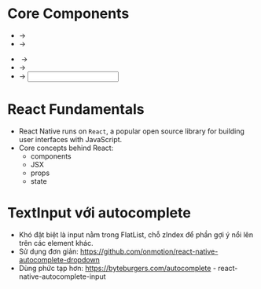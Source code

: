 # Core Components

-   <View> -> <div>
-   <Text> -> <p>
-   <Image> -> <img>
-   <ScrollView> -> <div>
-   <TextInput> -> <input type="text">

# React Fundamentals

-   React Native runs on `React`, a popular open source library for building user interfaces with JavaScript.
-   Core concepts behind React:
    -   components
    -   JSX
    -   props
    -   state

# TextInput với autocomplete

-   Khó đặt biệt là input nằm trong FlatList, chỗ zIndex để phần gợi ý nổi lên trên các element khác.
-   Sử dụng đơn giản: https://github.com/onmotion/react-native-autocomplete-dropdown
-   Dùng phức tạp hơn: https://byteburgers.com/autocomplete - react-native-autocomplete-input
